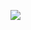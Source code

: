![](https://1.bp.blogspot.com/-0aHCwfB1c-s/WWe2yYU0jAI/AAAAAAAAIGY/XuKGcmAU_WEzhXqP7LUna1N05ypiuVzTgCLcBGAs/s1600/volatility.png)
